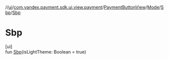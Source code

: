 //[ui](../../../../../index.md)/[com.yandex.payment.sdk.ui.view.payment](../../../index.md)/[PaymentButtonView](../../index.md)/[Mode](../index.md)/[Sbp](index.md)/[Sbp](-sbp.md)

# Sbp

[ui]\
fun [Sbp](-sbp.md)(isLightTheme: Boolean = true)
